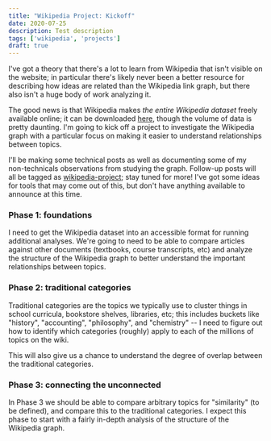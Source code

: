 ```yaml
---
title: "Wikipedia Project: Kickoff"
date: 2020-07-25
description: Test description
tags: ['wikipedia', 'projects']
draft: true
---
```


I've got a theory that there's a lot to learn from Wikipedia that isn't visible on the website; in particular there's likely never been a better resource for describing how ideas are related than the Wikipedia link graph, but there also isn't a huge body of work analyzing it.

The good news is that Wikipedia makes *the entire Wikipedia dataset* freely available online; it can be downloaded [here](https://en.wikipedia.org/wiki/Wikipedia:Database_download), though the volume of data is pretty daunting. I'm going to kick off a project to investigate the Wikipedia graph with a particular focus on making it easier to understand relationships between topics. 

I'll be making some technical posts as well as documenting some of my non-technicals observations from studying the graph. Follow-up posts will all be tagged as [wikipedia-project](/tags/wikipedia-project); stay tuned for more! I've got some ideas for tools that may come out of this, but don't have anything available to announce at this time.

### Phase 1: foundations

I need to get the Wikipedia dataset into an accessible format for running additional analyses. We're going to need to be able to compare articles against other documents (textbooks, course transcripts, etc) and analyze the structure of the Wikipedia graph to better understand the important relationships between topics.

### Phase 2: traditional categories

Traditional categories are the topics we typically use to cluster things in school curricula, bookstore shelves, libraries, etc; this includes buckets like "history", "accounting", "philosophy", and "chemistry" -- I need to figure out how to identify which categories (roughly) apply to each of the millions of topics on the wiki.

This will also give us a chance to understand the degree of overlap between the traditional categories.

### Phase 3: connecting the unconnected

In Phase 3 we should be able to compare arbitrary topics for "similarity" (to be defined), and compare this to the traditional categories. I expect this phase to start with a fairly in-depth analysis of the structure of the Wikipedia graph.